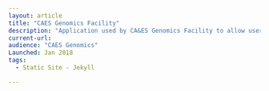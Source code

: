 ```yaml
---
layout: article
title: "CAES Genomics Facility"
description: "Application used by CA&ES Genomics Facility to allow users to enter, track and retrieve orders."
current-url: 
audience: "CAES Genomics"
Launched: Jan 2018
tags: 
  - Static Site - Jekyll

---
```


